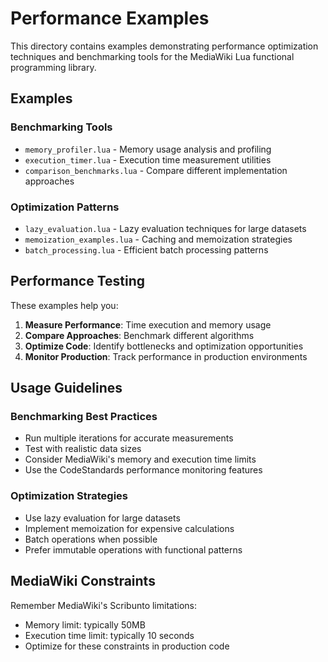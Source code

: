 # Performance Examples

This directory contains examples demonstrating performance optimization techniques and benchmarking tools for the MediaWiki Lua functional programming library.

## Examples

### Benchmarking Tools

- `memory_profiler.lua` - Memory usage analysis and profiling
- `execution_timer.lua` - Execution time measurement utilities
- `comparison_benchmarks.lua` - Compare different implementation approaches

### Optimization Patterns

- `lazy_evaluation.lua` - Lazy evaluation techniques for large datasets
- `memoization_examples.lua` - Caching and memoization strategies
- `batch_processing.lua` - Efficient batch processing patterns

## Performance Testing

These examples help you:

1. **Measure Performance**: Time execution and memory usage
2. **Compare Approaches**: Benchmark different algorithms
3. **Optimize Code**: Identify bottlenecks and optimization opportunities
4. **Monitor Production**: Track performance in production environments

## Usage Guidelines

### Benchmarking Best Practices

- Run multiple iterations for accurate measurements
- Test with realistic data sizes
- Consider MediaWiki's memory and execution time limits
- Use the CodeStandards performance monitoring features

### Optimization Strategies

- Use lazy evaluation for large datasets
- Implement memoization for expensive calculations  
- Batch operations when possible
- Prefer immutable operations with functional patterns

## MediaWiki Constraints

Remember MediaWiki's Scribunto limitations:

- Memory limit: typically 50MB
- Execution time limit: typically 10 seconds
- Optimize for these constraints in production code
